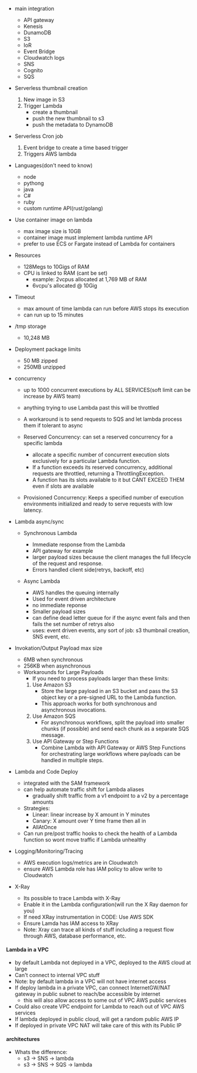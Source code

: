 * main integration
    * API gateway
    * Kenesis
    * DunamoDB 
    * S3 
    * IoR
    * Event Bridge
    * Cloudwatch logs
    * SNS
    * Cognito
    * SQS

* Serverless thumbnail creation
    1. New image in S3
    2. Trigger Lambda
         * create a thumbnail
         * push the new thumbnail to s3
         * push the metadata to DynamoDB
    
* Serverless Cron job
    1. Event bridge to create a time based trigger
    2. Triggers AWS lambda

* Languages(don't need to know)
    * node
    * pythong
    * java
    * C#
    * ruby
    * custom runtime API(rust/golang)


* Use container image on lambda
    * max image size is 10GB
    * container image must implement lambda runtime API
    * prefer to use ECS or Fargate instead of Lambda for containers

* Resources
    * 128Megs to 10Gigs of RAM
    * CPU is linked to RAM (cant be set)
        * example: 2vcpus allocated at 1,769 MB of RAM
        * 6vcpu's allocated @ 10Gig
* Timeout 
    * max amount of time lambda can run before AWS stops its execution
    * can run up to 15 minutes

* /tmp storage 
    * 10,248 MB

* Deployment package limits
    * 50 MB zipped
    * 250MB unzipped

* concurrency
    * up to 1000 concurrent executions by ALL SERVICES(soft limit can be increase by AWS team)
    * anything trying to use Lambda past this will be throttled
    * A workaround is to send requests to SQS and let lambda process them if tolerant to async
    * Reserved Concurrency: can set a reserved concurrency for a specific lambda
        * allocate a specific number of concurrent execution slots exclusively for a particular Lambda function. 
        * If a function exceeds its reserved concurrency, additional requests are throttled, returning a ThrottlingException.
        * A function has its slots available to it but CANT EXCEED THEM even if slots are available

    * Provisioned Concurrency: Keeps a specified number of execution environments initialized and ready to serve requests with low latency.

* Lambda async/sync
    * Synchronous Lambda
        * Immediate response from the Lambda
        * API gateway for example
        * larger payload sizes because the client manages the full lifecycle of the request and response.
        * Errors handled client side(retrys, backoff, etc)

    * Async Lambda
        * AWS handles the queuing internally
        * Used for event driven architecture
        * no immediate reponse
        * Smaller payload sizes
        * can define dead letter queue for if the async event fails and then fails the set number of retrys also
        * uses: event driven events, any sort of job: s3 thumbnail creation, SNS event, etc.


* Invokation/Output Payload max size
    * 6MB when synchronous
    * 256KB when asynchronous
    * Workarounds for Large Payloads
        * If you need to process payloads larger than these limits:
        1. Use Amazon S3
            * Store the large payload in an S3 bucket and pass the S3 object key or a pre-signed URL to the Lambda function.
            * This approach works for both synchronous and asynchronous invocations.
        2. Use Amazon SQS
            * For asynchronous workflows, split the payload into smaller chunks (if possible) and send each chunk as a separate SQS message.
        3. Use API Gateway or Step Functions
            * Combine Lambda with API Gateway or AWS Step Functions for orchestrating large workflows where payloads can be handled in multiple steps.

* Lambda and Code Deploy
    * integrated with the SAM framework
    * can help automate traffic shift for Lambda aliases 
        * gradually shift traffic from a v1 endpoint to a v2 by a percentage amounts
    *  Strategies:
        * Linear: linear increase by X amount in Y minutes
        * Canary: X amount over Y time frame then all in
        * AllAtOnce
    * Can run pre/post traffic hooks to check the health of a Lambda function so wont move traffic if Lambda unhealthy

* Logging/Monitoring/Tracing
    * AWS execution logs/metrics are in Cloudwatch
    * ensure AWS Lambda role has IAM policy to allow write to Cloudwatch

* X-Ray
    * Its possible to trace Lambda with X-Ray
    * Enable it in the Lambda configuration(will run the X Ray daemon for you)
    * If need XRay instrumentation in CODE: Use AWS SDK 
    * Ensure Lamda has IAM access to XRay
    * Note: Xray can trace all kinds of stuff including a request flow through AWS, database performance, etc.
    



#### Lambda in a VPC
* by default Lambda not deployed in a VPC, deployed to the AWS cloud at large
* Can't connect to internal VPC stuff
* Note: by default lambda in a VPC will not have internet access
* If deploy lambda in a private VPC, can connect InternetGW/NAT gateway in public subnet to reach/be accessible by internet
    * this will also allow access to some out of VPC AWS public services
* Could also create VPC endpoint for Lambda to reach out of VPC AWS services 
* If lambda deployed in public cloud, will get a random public AWS IP
* If deployed in private VPC NAT will take care of this with its Public IP



#### architectures

* Whats the difference:
    * s3 -> SNS -> lambda
    * s3 -> SNS -> SQS -> lambda